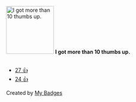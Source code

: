 <img src="https://my-badges.github.io/my-badges/thumbs-up-10.png" alt="I got more than 10 thumbs up." title="I got more than 10 thumbs up." width="128">
<strong>I got more than 10 thumbs up.</strong>
<br><br>

* <a href="https://github.com/TypeStrong/atom-typescript/issues/1108#issuecomment-275689556">27 👍</a>
* <a href="https://github.com/eslint-community/eslint-plugin-security/issues/26#issuecomment-612886359">24 👍</a>


Created by <a href="https://github.com/my-badges/my-badges">My Badges</a>